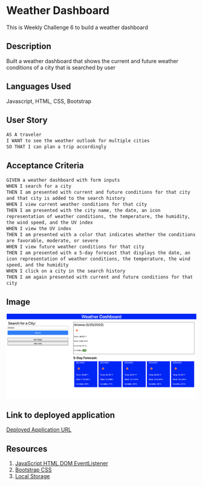 # Weather Dashboard
This is Weekly Challenge 6 to build a weather dashboard

## Description
Built a weather dashboard that shows the current and future weather conditions of a city that is searched by user

## Languages Used
Javascript, HTML, CSS, Bootstrap

## User Story

```
AS A traveler
I WANT to see the weather outlook for multiple cities
SO THAT I can plan a trip accordingly
```

## Acceptance Criteria

```
GIVEN a weather dashboard with form inputs
WHEN I search for a city
THEN I am presented with current and future conditions for that city and that city is added to the search history
WHEN I view current weather conditions for that city
THEN I am presented with the city name, the date, an icon representation of weather conditions, the temperature, the humidity, the wind speed, and the UV index
WHEN I view the UV index
THEN I am presented with a color that indicates whether the conditions are favorable, moderate, or severe
WHEN I view future weather conditions for that city
THEN I am presented with a 5-day forecast that displays the date, an icon representation of weather conditions, the temperature, the wind speed, and the humidity
WHEN I click on a city in the search history
THEN I am again presented with current and future conditions for that city
```

## Image

![Screenshot of how the application looks](/Assets/WeatherDashboard.png)

## Link to deployed application

[Deployed Application URL](https://sahityakat.github.io/weatherDashboard/)

## Resources

1. [JavaScript HTML DOM EventListener](https://www.w3schools.com/js/js_htmldom_eventlistener.asp)
2. [Bootstrap CSS](https://getbootstrap.com/docs/5.1/getting-started/introduction/)
3. [Local Storage](https://developer.mozilla.org/en-US/docs/Web/API/Window/localStorage)


